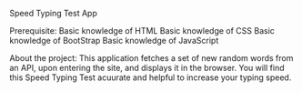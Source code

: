 Speed Typing Test App

Prerequisite: Basic knowledge of HTML Basic knowledge of CSS Basic knowledge of BootStrap Basic knowledge of JavaScript

About the project: This application fetches a set of new random words from an API, upon entering the site, and displays it in the browser. You will find this Speed Typing Test acuurate and helpful to increase your typing speed.